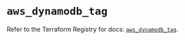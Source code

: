 # `aws_dynamodb_tag`

Refer to the Terraform Registry for docs: [`aws_dynamodb_tag`](https://registry.terraform.io/providers/hashicorp/aws/6.4.0/docs/resources/dynamodb_tag).
